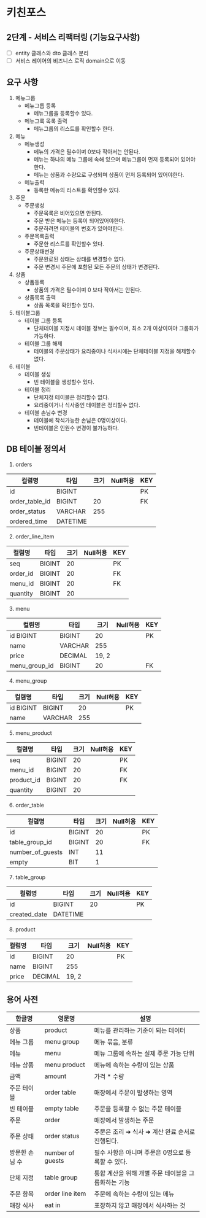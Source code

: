 # 키친포스

## 2단계 - 서비스 리팩터링 (기능요구사항)

- [ ] entity 클래스와 dto 클래스 분리
- [ ] 서비스 레이어의 비즈니스 로직 domain으로 이동

## 요구 사항

1. 메뉴그룹
    - 메뉴그룹 등록
        - 메뉴그룹을 등록할수 있다.
    - 메뉴그룩 목록 출력
        - 메뉴그룹의 리스트를 확인할수 한다.
2. 메뉴
    - 메뉴생성
        - 메뉴의 가격은 필수이며 0보다 작아서는 안된다.
        - 메뉴는 하나의 메뉴 그룹에 속해 있으며 메뉴그룹이 먼저 등록되어 있어야한다.
        - 메뉴는 상품과 수량으로 구성되며 상품이 먼저 등록되어 있어야한다.
    - 메뉴출력
        - 등록한 메뉴의 리스트를 확인할수 있다.
3. 주문
    - 주문생성
        - 주문목록은 비어있으면 안된다.
        - 주문 받은 메뉴는 등록이 되어있어야한다.
        - 주문하려면 테이블의 번호가 있어야한다.
    - 주문목록출력
        - 주문한 리스트를 확인할수 있다.
    - 주문상태변경
        - 주문완료된 상태는 상태를 변경할수 없다.
        - 주문 변경시 주문에 포함된 모든 주문의 상태가 변경된다.
4. 상품
    - 상품등록
        - 상품의 가격은 필수이며 0 보다 작아서는 안된다.
    - 상품목록 출력
        - 상품 목록을 확인할수 있다.
5. 테이블그룹
    - 테이블 그룹 등록
        - 단체테이블 지정시 테이블 정보는 필수이며, 최소 2개 이상이여야 그룹화가 가능하다.
    - 테이블 그룹 해제
        - 테이블의 주문상태가 요리중이나 식사시에는 단체테이블 지정을 해제할수 없다.
6. 테이블
    - 테이블 생성
        - 빈 테이블을 생성할수 있다.
    - 테이블 정리
        - 단체지정 테이블은 정리할수 없다.
        - 요리중이거나 식사중인 테이블은 정리할수 없다.
    - 테이블 손님수 변경
        - 테이블에 착석가능한 손님은 0명이상이다.
        - 빈테이블은 인원수 변경이 불가능하다.
    
## DB 테이블 정의서
1. orders

|컬렴명|타입|크기|Null허용|KEY|
|---|---|---|---|---|
|id|BIGINT| | |PK|
|order_table_id|BIGINT|20| |FK|
|order_status|VARCHAR|255| | |
|ordered_time|DATETIME| | |

2. order_line_item

|컬렴명|타입|크기|Null허용|KEY|
|---|---|---|---|---|
|seq|BIGINT|20| |PK|
|order_id|BIGINT|20| |FK|
|menu_id|BIGINT|20| |FK|
|quantity|BIGINT|20| | |

3. menu

|컬렴명|타입|크기|Null허용|KEY|
|---|---|---|---|---|
|id BIGINT|BIGINT|20| |PK|
|name|VARCHAR|255| | |
|price|DECIMAL|19, 2| | |
|menu_group_id|BIGINT|20| |FK|

4. menu_group

|컬렴명|타입|크기|Null허용|KEY|
|---|---|---|---|---|
|id BIGINT|BIGINT|20| |PK|
|name|VARCHAR|255| | |

5. menu_product

|컬렴명|타입|크기|Null허용|KEY|
|---|---|---|---|---|
|seq|BIGINT|20| |PK|
|menu_id|BIGINT|20| |FK|
|product_id|BIGINT|20| |FK|
|quantity|BIGINT|20| | |

6. order_table

|컬렴명|타입|크기|Null허용|KEY|
|---|---|---|---|---|
|id|BIGINT|20| |PK|
|table_group_id|BIGINT|20| |FK|
|number_of_guests|INT|11| | |
|empty|BIT|1| | |

7. table_group

|컬렴명|타입|크기|Null허용|KEY|
|---|---|---|---|---|
|id|BIGINT|20| |PK|
|created_date|DATETIME| | | |

8. product

|컬렴명|타입|크기|Null허용|KEY|
|---|---|---|---|---|
|id|BIGINT|20| |PK|
|name|BIGINT|255| | |
|price|DECIMAL|19, 2| | |


## 용어 사전

| 한글명 | 영문명 | 설명 |
| --- | --- | --- |
| 상품 | product | 메뉴를 관리하는 기준이 되는 데이터 |
| 메뉴 그룹 | menu group | 메뉴 묶음, 분류 |
| 메뉴 | menu | 메뉴 그룹에 속하는 실제 주문 가능 단위 |
| 메뉴 상품 | menu product | 메뉴에 속하는 수량이 있는 상품 |
| 금액 | amount | 가격 * 수량 |
| 주문 테이블 | order table | 매장에서 주문이 발생하는 영역 |
| 빈 테이블 | empty table | 주문을 등록할 수 없는 주문 테이블 |
| 주문 | order | 매장에서 발생하는 주문 |
| 주문 상태 | order status | 주문은 조리 ➜ 식사 ➜ 계산 완료 순서로 진행된다. |
| 방문한 손님 수 | number of guests | 필수 사항은 아니며 주문은 0명으로 등록할 수 있다. |
| 단체 지정 | table group | 통합 계산을 위해 개별 주문 테이블을 그룹화하는 기능 |
| 주문 항목 | order line item | 주문에 속하는 수량이 있는 메뉴 |
| 매장 식사 | eat in | 포장하지 않고 매장에서 식사하는 것 |
